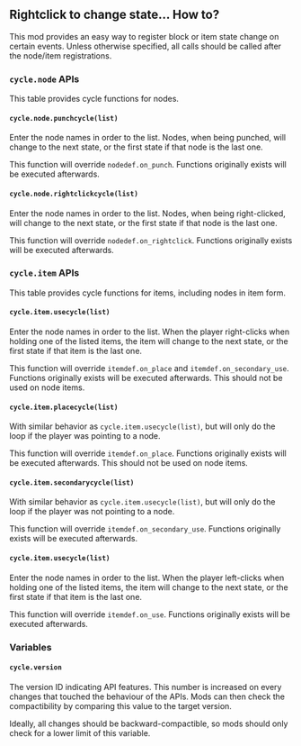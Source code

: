 ## Rightclick to change state... How to?
This mod provides an easy way to register block or item state change on certain events. Unless otherwise specified, all calls should be called after the node/item registrations.

### `cycle.node` APIs
This table provides cycle functions for nodes.

#### `cycle.node.punchcycle(list)`
Enter the node names in order to the list. Nodes, when being punched, will change to the next state, or the first state if that node is the last one.

This function will override `nodedef.on_punch`. Functions originally exists will be executed afterwards.

#### `cycle.node.rightclickcycle(list)`
Enter the node names in order to the list. Nodes, when being right-clicked, will change to the next state, or the first state if that node is the last one.

This function will override `nodedef.on_rightclick`. Functions originally exists will be executed afterwards.

### `cycle.item` APIs
This table provides cycle functions for items, including nodes in item form.

#### `cycle.item.usecycle(list)`
Enter the node names in order to the list. When the player right-clicks when holding one of the listed items, the item will change to the next state, or the first state if that item is the last one.

This function will override `itemdef.on_place` and `itemdef.on_secondary_use`. Functions originally exists will be executed afterwards. This should not be used on node items.

#### `cycle.item.placecycle(list)`
With similar behavior as `cycle.item.usecycle(list)`, but will only do the loop if the player was pointing to a node.

This function will override `itemdef.on_place`. Functions originally exists will be executed afterwards. This should not be used on node items.

#### `cycle.item.secondarycycle(list)`
With similar behavior as `cycle.item.usecycle(list)`, but will only do the loop if the player was not pointing to a node.

This function will override `itemdef.on_secondary_use`. Functions originally exists will be executed afterwards.

#### `cycle.item.usecycle(list)`
Enter the node names in order to the list. When the player left-clicks when holding one of the listed items, the item will change to the next state, or the first state if that item is the last one.

This function will override `itemdef.on_use`. Functions originally exists will be executed afterwards.


### Variables
#### `cycle.version`
The version ID indicating API features. This number is increased on every changes that touched the behaviour of the APIs. Mods can then check the compactibility by comparing this value to the target version.

Ideally, all changes should be backward-compactible, so mods should only check for a lower limit of this variable.
